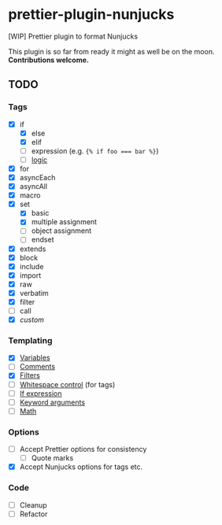 # prettier-plugin-nunjucks
[WIP] Prettier plugin to format Nunjucks

This plugin is so far from ready it might as well be on the moon. **Contributions welcome.**

## TODO

### Tags

- [x] if
  - [x] else
  - [x] elif
  - [ ] expression (e.g. `{% if foo === bar %}`)
  - [ ] [logic](https://mozilla.github.io/nunjucks/templating.html#logic)
- [x] for
- [x] asyncEach
- [x] asyncAll
- [x] macro
- [x] set
  - [x] basic
  - [x] multiple assignment
  - [ ] object assignment
  - [ ] endset
- [x] extends
- [x] block
- [x] include
- [x] import
- [x] raw
- [x] verbatim
- [x] filter
- [ ] call
- [x] _custom_

### Templating

- [x] [Variables](https://mozilla.github.io/nunjucks/templating.html#variables)
- [ ] [Comments](https://mozilla.github.io/nunjucks/templating.html#comments)
- [x] [Filters](https://mozilla.github.io/nunjucks/templating.html#filters)
- [ ] [Whitespace control](https://mozilla.github.io/nunjucks/templating.html#whitespace-control) (for tags)
- [ ] [If expression](https://mozilla.github.io/nunjucks/templating.html#if-expression)
- [ ] [Keyword arguments](https://mozilla.github.io/nunjucks/templating.html#keyword-arguments)
- [ ] [Math](https://mozilla.github.io/nunjucks/templating.html#math)

### Options
- [ ] Accept Prettier options for consistency
  - [ ] Quote marks
- [x] Accept Nunjucks options for tags etc.

### Code

- [ ] Cleanup
- [ ] Refactor

